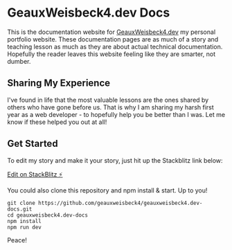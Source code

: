 # GeauxWeisbeck4.dev Docs

This is the documentation website for [GeauxWeisbeck4.dev](https://geauxweisbeck4.dev) my personal portfolio website. These documentation pages are as much of a story and teaching lesson as much as they are about actual technical documentation. Hopefully the reader leaves this website feeling like they are smarter, not dumber.

## Sharing My Experience

I've found in life that the most valuable lessons are the ones shared by others who have gone before us. That is why I am sharing my harsh first year as a web developer - to hopefully help you be better than I was. Let me know if these helped you out at all!

## Get Started

To edit my story and make it your story, just hit up the Stackblitz link below:

[Edit on StackBlitz ⚡️](https://stackblitz.com/edit/geauxweisbeck4-dev-docs-fxm7hf)

You could also clone this repository and npm install & start. Up to you!

```
git clone https://github.com/geauxweisbeck4/geauxweisbeck4.dev-docs.git
cd geauxweisbeck4.dev-docs
npm install
npm run dev
```

Peace!
